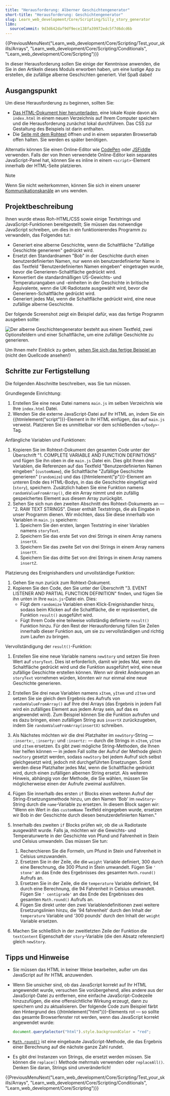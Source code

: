```yaml
---
title: "Herausforderung: Alberner Geschichtengenerator"
short-title: "Herausforderung: Geschichtengenerator"
slug: Learn_web_development/Core/Scripting/Silly_story_generator
l10n:
  sourceCommit: 9d3d642daf9df9ece138fa39972edc5f7d6dcd6b
---
```


{{PreviousMenuNext("Learn_web_development/Core/Scripting/Test_your_skills/Arrays", "Learn_web_development/Core/Scripting/Conditionals", "Learn_web_development/Core/Scripting")}}

In dieser Herausforderung sollen Sie einige der Kenntnisse anwenden, die Sie in den Artikeln dieses Moduls erworben haben, um eine lustige App zu erstellen, die zufällige alberne Geschichten generiert. Viel Spaß dabei!

## Ausgangspunkt

Um diese Herausforderung zu beginnen, sollten Sie:

- [Das HTML-Dokument hier herunterladen](https://github.com/mdn/learning-area/blob/main/javascript/introduction-to-js-1/assessment-start/index.html), eine lokale Kopie davon als `index.html` in einem neuen Verzeichnis auf Ihrem Computer speichern und die Herausforderung zunächst lokal durchführen. Das CSS zur Gestaltung des Beispiels ist darin enthalten.
- Die [Seite mit dem Rohtext](https://github.com/mdn/learning-area/blob/main/javascript/introduction-to-js-1/assessment-start/raw-text.txt) öffnen und in einem separaten Browsertab offen halten. Sie werden es später benötigen.

Alternativ können Sie einen Online-Editor wie [CodePen](https://codepen.io/) oder [JSFiddle](https://jsfiddle.net/) verwenden.
Falls der von Ihnen verwendete Online-Editor kein separates JavaScript-Panel hat, können Sie es inline in einem `<script>`-Element innerhalb der HTML-Seite platzieren.

> [!NOTE]
> Wenn Sie nicht weiterkommen, können Sie sich in einem unserer [Kommunikationskanäle](/de/docs/MDN/Community/Communication_channels) an uns wenden.

## Projektbeschreibung

Ihnen wurde etwas Roh-HTML/CSS sowie einige Textstrings und JavaScript-Funktionen bereitgestellt; Sie müssen das notwendige JavaScript schreiben, um dies in ein funktionierendes Programm zu verwandeln, das Folgendes tut:

- Generiert eine alberne Geschichte, wenn die Schaltfläche "Zufällige Geschichte generieren" gedrückt wird.
- Ersetzt den Standardnamen "Bob" in der Geschichte durch einen benutzerdefinierten Namen, nur wenn ein benutzerdefinierter Name in das Textfeld "Benutzerdefinierten Namen eingeben" eingetragen wurde, bevor die Generieren-Schaltfläche gedrückt wird.
- Konvertiert die standardmäßigen US-Gewichts- und Temperaturangaben und -einheiten in der Geschichte in britische Äquivalente, wenn die UK-Radiotaste ausgewählt wird, bevor die Generieren-Schaltfläche gedrückt wird.
- Generiert jedes Mal, wenn die Schaltfläche gedrückt wird, eine neue zufällige alberne Geschichte.

Der folgende Screenshot zeigt ein Beispiel dafür, was das fertige Programm ausgeben sollte:

![Der alberne Geschichtengenerator besteht aus einem Textfeld, zwei Optionsfeldern und einer Schaltfläche, um eine zufällige Geschichte zu generieren.](screen_shot_2018-09-19_at_10.01.38_am.png)

Um Ihnen mehr Einblick zu geben, [sehen Sie sich das fertige Beispiel an](https://mdn.github.io/learning-area/javascript/introduction-to-js-1/assessment-finished/) (nicht den Quellcode ansehen!)

## Schritte zur Fertigstellung

Die folgenden Abschnitte beschreiben, was Sie tun müssen.

Grundlegende Einrichtung:

1. Erstellen Sie eine neue Datei namens `main.js` im selben Verzeichnis wie Ihre `index.html` Datei.
2. Wenden Sie die externe JavaScript-Datei auf Ihr HTML an, indem Sie ein {{htmlelement("script")}}-Element in Ihr HTML einfügen, das auf `main.js` verweist. Platzieren Sie es unmittelbar vor dem schließenden `</body>`-Tag.

Anfängliche Variablen und Funktionen:

1. Kopieren Sie im Rohtext-Dokument den gesamten Code unter der Überschrift "1. COMPLETE VARIABLE AND FUNCTION DEFINITIONS" und fügen Sie ihn oben in die `main.js` Datei ein. Dies gibt Ihnen drei Variablen, die Referenzen auf das Textfeld "Benutzerdefinierten Namen eingeben" (`customName`), die Schaltfläche "Zufällige Geschichte generieren" (`randomize`) und das {{htmlelement("p")}}-Element am unteren Ende des HTML-Bodys, in das die Geschichte eingefügt wird (`story`), speichern. Zusätzlich haben Sie eine Funktion namens `randomValueFromArray()`, die ein Array nimmt und ein zufällig gespeichertes Element aus diesem Array zurückgibt.
2. Sehen Sie sich nun den zweiten Abschnitt des Rohtext-Dokuments an — "2. RAW TEXT STRINGS". Dieser enthält Textstrings, die als Eingabe in unser Programm dienen. Wir möchten, dass Sie diese innerhalb von Variablen in `main.js` speichern:
   1. Speichern Sie den ersten, langen Textstring in einer Variablen namens `storyText`.
   2. Speichern Sie das erste Set von drei Strings in einem Array namens `insertX`.
   3. Speichern Sie das zweite Set von drei Strings in einem Array namens `insertY`.
   4. Speichern Sie das dritte Set von drei Strings in einem Array namens `insertZ`.

Platzierung des Ereignishandlers und unvollständige Funktion:

1. Gehen Sie nun zurück zum Rohtext-Dokument.
2. Kopieren Sie den Code, den Sie unter der Überschrift "3. EVENT LISTENER AND PARTIAL FUNCTION DEFINITION" finden, und fügen Sie ihn unten in Ihre `main.js`-Datei ein. Dies:
   - Fügt dem `randomize` Variablen einen Klick-Ereignishandler hinzu, sodass beim Klicken auf die Schaltfläche, die er repräsentiert, die Funktion `result()` ausgeführt wird.
   - Fügt Ihrem Code eine teilweise vollständig definierte `result()` Funktion hinzu. Für den Rest der Herausforderung füllen Sie Zeilen innerhalb dieser Funktion aus, um sie zu vervollständigen und richtig zum Laufen zu bringen.

Vervollständigung der `result()`-Funktion:

1. Erstellen Sie eine neue Variable namens `newStory` und setzen Sie ihren Wert auf `storyText`. Dies ist erforderlich, damit wir jedes Mal, wenn die Schaltfläche gedrückt wird und die Funktion ausgeführt wird, eine neue zufällige Geschichte erstellen können. Wenn wir direkt Änderungen an `storyText` vornehmen würden, könnten wir nur einmal eine neue Geschichte generieren.
2. Erstellen Sie drei neue Variablen namens `xItem`, `yItem` und `zItem` und setzen Sie sie gleich dem Ergebnis des Aufrufs von `randomValueFromArray()` auf Ihre drei Arrays (das Ergebnis in jedem Fall wird ein zufälliges Element aus jedem Array sein, auf das es angewendet wird). Zum Beispiel können Sie die Funktion aufrufen und es dazu bringen, einen zufälligen String aus `insertX` zurückzugeben, indem Sie `randomValueFromArray(insertX)` schreiben.
3. Als Nächstes möchten wir die drei Platzhalter im `newStory`-String — `:insertx:`, `:inserty:` und `:insertz:` — durch die Strings in `xItem`, `yItem` und `zItem` ersetzen. Es gibt zwei mögliche String-Methoden, die Ihnen hier helfen können — in jedem Fall sollte der Aufruf der Methode gleich `newStory` gesetzt werden, sodass `newStory` bei jedem Aufruf sich selbst gleichgesetzt wird, jedoch mit durchgeführten Ersetzungen. Somit werden diese Platzhalter jedes Mal, wenn die Schaltfläche gedrückt wird, durch einen zufälligen albernen String ersetzt. Als weiteren Hinweis, abhängig von der Methode, die Sie wählen, müssen Sie möglicherweise einen der Aufrufe zweimal ausführen.
4. Fügen Sie innerhalb des ersten `if` Blocks einen weiteren Aufruf der String-Ersetzungsmethode hinzu, um den Namen 'Bob' im `newStory`-String durch die `name`-Variable zu ersetzen. In diesem Block sagen wir: "Wenn ein Wert in das `customName` Textfeld eingegeben wurde, ersetzen wir Bob in der Geschichte durch diesen benutzerdefinierten Namen."
5. Innerhalb des zweiten `if` Blocks prüfen wir, ob die `uk` Radiotaste ausgewählt wurde. Falls ja, möchten wir die Gewichts- und Temperaturwerte in der Geschichte von Pfund und Fahrenheit in Stein und Celsius umwandeln. Das müssen Sie tun:
   1. Recherchieren Sie die Formeln, um Pfund in Stein und Fahrenheit in Celsius umzuwandeln.
   2. Ersetzen Sie in der Zeile, die die `weight` Variable definiert, 300 durch eine Berechnung, die 300 Pfund in Stein umwandelt. Fügen Sie `' stone'` an das Ende des Ergebnisses des gesamten `Math.round()` Aufrufs an.
   3. Ersetzen Sie in der Zeile, die die `temperature` Variable definiert, 94 durch eine Berechnung, die 94 Fahrenheit in Celsius umwandelt. Fügen Sie `' centigrade'` an das Ende des Ergebnisses des gesamten `Math.round()` Aufrufs an.
   4. Fügen Sie direkt unter den zwei Variablendefinitionen zwei weitere Ersetzungslinien hinzu, die '94 fahrenheit' durch den Inhalt der `temperature` Variable und '300 pounds' durch den Inhalt der `weight` Variable ersetzen.

6. Machen Sie schließlich in der zweitletzten Zeile der Funktion die `textContent` Eigenschaft der `story`-Variable (die den Absatz referenziert) gleich `newStory`.

## Tipps und Hinweise

- Sie müssen das HTML in keiner Weise bearbeiten, außer um das JavaScript auf Ihr HTML anzuwenden.
- Wenn Sie unsicher sind, ob das JavaScript korrekt auf Ihr HTML angewendet wurde, versuchen Sie vorübergehend, alles andere aus der JavaScript-Datei zu entfernen, eine einfache JavaScript-Codezeile hinzuzufügen, die eine offensichtliche Wirkung erzeugt, dann zu speichern und zu aktualisieren. Der folgende Code zum Beispiel färbt den Hintergrund des {{htmlelement("html")}}-Elements rot — so sollte das gesamte Browserfenster rot werden, wenn das JavaScript korrekt angewendet wurde:

  ```js
  document.querySelector("html").style.backgroundColor = "red";
  ```

- [`Math.round()`](/de/docs/Web/JavaScript/Reference/Global_Objects/Math/round) ist eine eingebaute JavaScript-Methode, die das Ergebnis einer Berechnung auf die nächste ganze Zahl rundet.
- Es gibt drei Instanzen von Strings, die ersetzt werden müssen. Sie können die `replace()` Methode mehrmals verwenden oder `replaceAll()`. Denken Sie daran, Strings sind unveränderlich!

{{PreviousMenuNext("Learn_web_development/Core/Scripting/Test_your_skills/Arrays", "Learn_web_development/Core/Scripting/Conditionals", "Learn_web_development/Core/Scripting")}}
